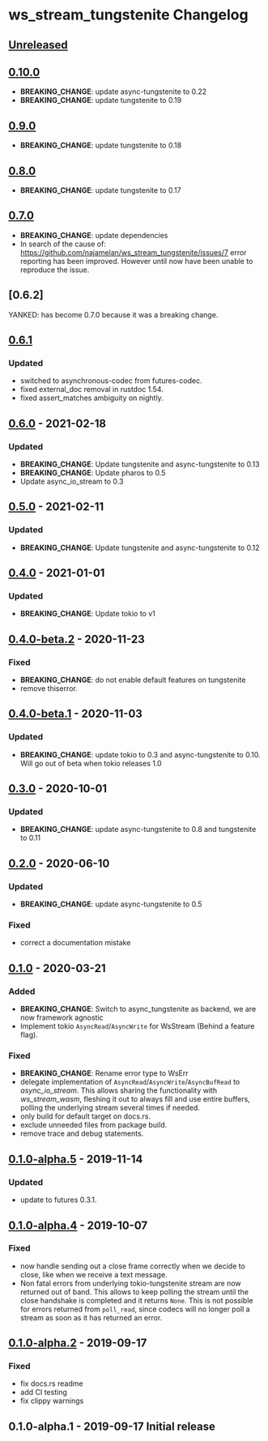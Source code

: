 # ws_stream_tungstenite Changelog


## [Unreleased]

  [Unreleased]: https://github.com/najamelan/ws_stream_tungstenite/compare/0.10.0...dev


## [0.10.0]

  [0.10.0]: https://github.com/najamelan/ws_stream_tungstenite/compare/0.9.0...0.10.0
  
  - **BREAKING_CHANGE**: update async-tungstenite to 0.22
  - **BREAKING_CHANGE**: update tungstenite to 0.19

## [0.9.0]

  [0.9.0]: https://github.com/najamelan/ws_stream_tungstenite/compare/0.8.0...0.9.0
  
  - **BREAKING_CHANGE**: update tungstenite to 0.18


## [0.8.0]

  [0.8.0]: https://github.com/najamelan/ws_stream_tungstenite/compare/0.7.0...0.8.0
  
  - **BREAKING_CHANGE**: update tungstenite to 0.17


## [0.7.0]

  [0.7.0]: https://github.com/najamelan/ws_stream_tungstenite/compare/0.6.1...0.7.0
  
  - **BREAKING_CHANGE**: update dependencies
  - In search of the cause of: https://github.com/najamelan/ws_stream_tungstenite/issues/7 error reporting
    has been improved. However until now have been unable to reproduce the issue.


## [0.6.2] 

  YANKED: has become 0.7.0 because it was a breaking change.

## [0.6.1]

  [0.6.1]: https://github.com/najamelan/ws_stream_tungstenite/compare/0.6.0...0.6.1

### Updated
  - switched to asynchronous-codec from futures-codec.
  - fixed external_doc removal in rustdoc 1.54.
  - fixed assert_matches ambiguity on nightly.


## [0.6.0] - 2021-02-18

  [0.6.0]: https://github.com/najamelan/ws_stream_tungstenite/compare/0.5.0...0.6.0

### Updated
  - **BREAKING_CHANGE**: Update tungstenite and async-tungstenite to 0.13
  - **BREAKING_CHANGE**: Update pharos to 0.5
  - Update async_io_stream to 0.3

## [0.5.0] - 2021-02-11

  [0.5.0]: https://github.com/najamelan/ws_stream_tungstenite/compare/0.4.0...0.5.0

### Updated
  - **BREAKING_CHANGE**: Update tungstenite and async-tungstenite to 0.12

## [0.4.0] - 2021-01-01

  [0.4.0]: https://github.com/najamelan/ws_stream_tungstenite/compare/0.4.0-beta.2...0.4.0

### Updated
  - **BREAKING_CHANGE**: Update tokio to v1

## [0.4.0-beta.2] - 2020-11-23

  [0.4.0-beta.2]: https://github.com/najamelan/ws_stream_tungstenite/compare/0.4.0-beta.1...0.4.0-beta.2

### Fixed
  - **BREAKING_CHANGE**: do not enable default features on tungstenite
  - remove thiserror.


## [0.4.0-beta.1] - 2020-11-03

  [0.4.0-beta.1]: https://github.com/najamelan/ws_stream_tungstenite/compare/0.3.0...0.4.0-beta.1

### Updated
  - **BREAKING_CHANGE**: update tokio to 0.3 and async-tungstenite to 0.10. Will go out of beta when tokio releases 1.0


## [0.3.0] - 2020-10-01

  [0.3.0]: https://github.com/najamelan/ws_stream_tungstenite/compare/0.2.0...0.3.0

### Updated
  - **BREAKING_CHANGE**: update async-tungstenite to 0.8 and tungstenite to 0.11


## [0.2.0] - 2020-06-10

  [0.2.0]: https://github.com/najamelan/ws_stream_tungstenite/compare/0.1.0...0.2.0

### Updated
  - **BREAKING_CHANGE**: update async-tungstenite to 0.5

### Fixed
  - correct a documentation mistake


## [0.1.0] - 2020-03-21

  [0.1.0]: https://github.com/najamelan/ws_stream_tungstenite/compare/0.1.0-alpha.5...0.1.0

### Added
  - **BREAKING_CHANGE**: Switch to async_tungstenite as backend, we are now framework agnostic
  - Implement tokio `AsyncRead`/`AsyncWrite` for WsStream (Behind a feature flag).

### Fixed
  - **BREAKING_CHANGE**: Rename error type to WsErr
  - delegate implementation of `AsyncRead`/`AsyncWrite`/`AsyncBufRead` to _async_io_stream_. This allows
    sharing the functionality with _ws_stream_wasm_, fleshing it out to always fill and use entire buffers,
    polling the underlying stream several times if needed.
  - only build for default target on docs.rs.
  - exclude unneeded files from package build.
  - remove trace and debug statements.


## [0.1.0-alpha.5] - 2019-11-14

  [0.1.0-alpha.5]: https://github.com/najamelan/ws_stream_tungstenite/compare/0.1.0-alpha.4...0.1.0-alpha.5

### Updated
  - update to futures 0.3.1.


## [0.1.0-alpha.4] - 2019-10-07

  [0.1.0-alpha.4]: https://github.com/najamelan/ws_stream_tungstenite/compare/0.1.0-alpha.2...0.1.0-alpha.4

### Fixed
  - now handle sending out a close frame correctly when we decide to close, like when we receive a text message.
  - Non fatal errors from underlying tokio-tungstenite stream are now returned out of band. This allows to keep
    polling the stream until the close handshake is completed and it returns `None`. This is not possible for
    errors returned from `poll_read`, since codecs will no longer poll a stream as soon as it has returned an error.


## [0.1.0-alpha.2] - 2019-09-17

  [0.1.0-alpha.2]: https://github.com/najamelan/ws_stream_tungstenite/compare/0.1.0-alpha.1...0.1.0-alpha.2

### Fixed
  - fix docs.rs readme
  - add CI testing
  - fix clippy warnings

## 0.1.0-alpha.1 - 2019-09-17 Initial release
